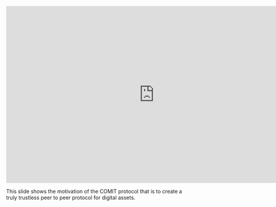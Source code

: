 <iframe 
    src="https://docs.google.com/presentation/d/e/2PACX-1vTT1qo6e8itnm76HFFCiM0zs2jBBgQ7hvwSqM91FgCePh9TyoO6gGkRhWgZXxBRIQDcjMZ2B7NZifr8/embed?start=false&loop=false&delayms=3000"
    frameborder="0"
    width="801"
    height="480"
    allowfullscreen="true"
    mozallowfullscreen="true"
    webkitallowfullscreen="true">
</iframe>

This slide shows the motivation of the COMIT protocol that is to create a truly trustless peer to peer protocol for digital assets.
